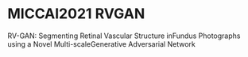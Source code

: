 # MICCAI2021 RVGAN

RV-GAN: Segmenting Retinal Vascular Structure inFundus Photographs using a Novel Multi-scaleGenerative Adversarial Network
